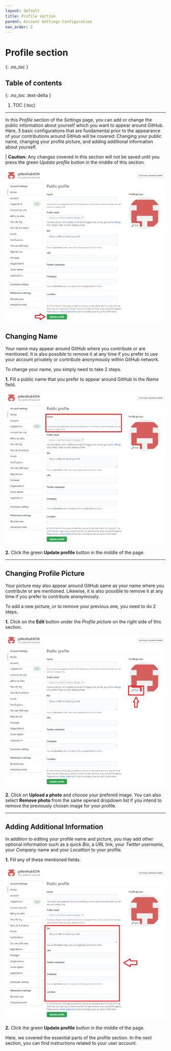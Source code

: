 ```yaml
---
layout: default
title: Profile section
parent: Account Settings Configuration
nav_order: 2
---
```


# Profile section
{: .no_toc }

## Table of contents
{: .no_toc .text-delta }

1. TOC
{:toc}

---

In this _Profile_ section of the _Settings_ page, you can add or change the public information about yourself which you want to appear around GitHub. Here, 3 basic configurations that are fundamental prior to the appearance of your contributions around GitHub will be covered: Changing your public name, changing your profile picture, and adding additional information about yourself.

|   **Caution:** Any changes covered in this section will not be saved until you press the green _Update profile_ button in the middle of this section.

!["Press Update profile button to save changes"](https://github.com/orion13579/COMM-2216-SetE-Group6/blob/gh-pages/assets/images/PressUpdateProfile.png?raw=true)

## Changing Name

Your name may appear around GitHub where you contribute or are mentioned. It is also possible to remove it at any time if you prefer to use your account privately or contribute anonymously within GitHub network.

To change your name, you simply need to take 2 steps.

**1.** Fill a public name that you prefer to appear around GitHub in the _Name_ field.

!["Changing Public Name"](https://github.com/orion13579/COMM-2216-SetE-Group6/blob/gh-pages/assets/images/EditName.png?raw=true)

**2.** Click the green **Update profile** button in the middle of the page.

---

## Changing Profile Picture

Your picture may also appear around GitHub same as your name where you contribute or are mentioned. Likewise, it is also possible to remove it at any time if you prefer to contribute anonymously.

To add a new picture, or to remove your previous one, you need to do 2 steps.

**1.** Click on the **Edit** button under the _Profile picture_ on the right side of this section.

!["Edit Profile picture"](https://github.com/orion13579/COMM-2216-SetE-Group6/blob/gh-pages/assets/images/EditProfilePicture.png?raw=true)

**2.** Click on **Upload a photo** and choose your prefered image. You can also select **Remove photo** from the same opened dropdown list if you intend to remove the previously chosen image for your profile.

---

## Adding Additional Information

In addition to editing your profile name and picture, you may add other optional information such as a quick _Bio_, a _URL_ link, your _Twitter username_, your _Company_ name and your _Locattion_ to your profile.

**1.** Fill any of these mentioned fields.

!["Edit Profile info"](https://github.com/orion13579/COMM-2216-SetE-Group6/blob/gh-pages/assets/images/EditAdditionalInfo.png?raw=true)

**2.** Click the green **Update profile** button in the middle of the page.

Here, we covered the essential parts of the profile section. In the next section, you can find instructions related to your user account.
